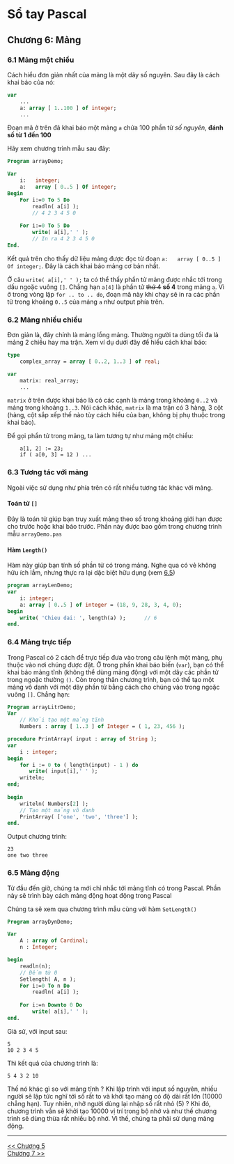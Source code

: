 # Sổ tay Pascal

## Chương 6: Mảng

### 6.1 Mảng một chiều
Cách hiểu đơn giản nhất của mảng là một dãy số nguyên. Sau đây là cách khai báo của nó:
```pascal
var
    ...
    a: array [ 1..100 ] of integer;
    ...
```
Đoạn mã ở trên đã khai báo một mảng `a` chứa 100 phần tử _số nguyên_, **đánh số từ 1 đến 100**

Hãy xem chương trình mẫu sau đây:
```pascal
Program arrayDemo;

Var 
    i:   integer;
    a:   array [ 0..5 ] Of integer;
Begin
    For i:=0 To 5 Do
        readln( a[i] );
        // 4 2 3 4 5 0
        
    For i:=0 To 5 Do
        write( a[i],' ' );
        // In ra 4 2 3 4 5 0
End.
```
Kết quả trên cho thấy dữ liệu mảng được đọc từ đoạn `a:   array [ 0..5 ] Of integer;`. Đây là cách khai báo mảng cơ bản nhất.

Ở câu `write( a[i],' ' );` ta có thể thấy phần tử mảng được nhắc tới trong dấu ngoặc vuông `[]`. Chẳng hạn `a[4]` là phần tử ~~thứ 4~~ **số 4** trong mảng `a`.
Vì ở trong vòng lặp `for .. to .. do`, đoạn mã này khi chạy sẽ in ra các phần tử trong khoảng `0..5` của mảng `a` như output phía trên.

### 6.2 Mảng nhiều chiều
Đơn giản là, đây chính là mảng lồng mảng. Thường người ta dùng tối đa là mảng 2 chiều hay ma trận. Xem ví dụ dưới đây để hiểu cách khai báo:
```pascal
type
    complex_array = array [ 0..2, 1..3 ] of real;

var
    matrix: real_array;
    ...
```
`matrix` ở trên được khai báo là có các cạnh là mảng trong khoảng `0..2` và mảng trong khoảng `1..3`. Nói cách khác, `matrix` là ma trận có 3 hàng, 3 cột (hàng, cột sắp xếp thế nào tùy cách hiểu của bạn, không bị phụ thuộc trong khai báo).

Để gọi phần tử trong mảng, ta làm tương tự như mảng một chiều:
```
    a[1, 2] := 23;
    if ( a[0, 3] = 12 ) ...
```

### 6.3 Tương tác với mảng
Ngoài việc sử dụng như phía trên có rất nhiều tương tác khác với mảng.

#### Toán tử `[]`
Đây là toán tử giúp bạn truy xuất mảng theo số trong khoảng giới hạn được cho trước hoặc khai báo trước. Phần này được bao gồm trong chương trình mẫu `arrayDemo.pas`

#### Hàm `Length()`
Hàm này giúp bạn tính số phần tử có trong mảng. Nghe qua có vẻ không hữu ích lắm, nhưng thực ra lại dặc biệt hữu dụng (xem [6.5]())
```pascal
program arrayLenDemo;
var
    i: integer;
    a: array [ 0..5 ] of integer = (18, 9, 28, 3, 4, 0);
begin
    write( 'Chieu dai: ', length(a) );      // 6
end.
```

### 6.4 Mảng trực tiếp
Trong Pascal có 2 cách để trực tiếp đưa vào trong câu lệnh một mảng, phụ thuộc vào nơi chúng được đặt. Ở trong phần khai báo biến (`var`), bạn có thể khai báo mảng tĩnh (không thể dùng mảng động) với một dãy các phần từ trong ngoặc thường `()`. Còn trong thân chương trình, bạn có thể tạo một mảng vô danh với một dãy phần tử bằng cách cho chúng vào trong ngoặc vuông `[]`. Chẳng hạn:
```pascal
Program arrayLitrDemo;
Var
    // Khởi tạo một mảng tĩnh
    Numbers : array [ 1..3 ] of Integer = ( 1, 23, 456 );

procedure PrintArray( input : array of String );
var 
    i : integer;
begin
    for i := 0 to ( length(input) - 1 ) do
       write( input[i],' ' );
    writeln;
end;
 
begin
    writeln( Numbers[2] );
    // Tạo một mảng vô danh
    PrintArray( ['one', 'two', 'three'] );
end.
```
Output chương trình:
```
23
one two three 
```

### 6.5 Mảng động
Từ đầu đến giờ, chúng ta mới chỉ nhắc tới mảng tĩnh có trong Pascal. Phần này sẽ trình bày cách mảng động hoạt động trong Pascal

Chúng ta sẽ xem qua chương trình mẫu cùng với hàm `SetLength()`
```pascal
Program arrayDynDemo;

Var 
    A : array of Cardinal;
    n : Integer;

begin
    readln(n);
    // Đếm từ 0
    Setlength( A, n );
    For i:=0 To n Do
        readln( a[i] );
        
    For i:=n Downto 0 Do
        write( a[i],' ' );
end.
```

Giả sử, với input sau:
```
5
10 2 3 4 5
```

Thì kết quả của chương trình là:
```
5 4 3 2 10
```

Thế nó khác gì so với mảng tĩnh ? Khi lập trình với input số nguyên, nhiều người sẽ lập tức nghĩ tới số rất to và khởi tạo mảng có độ dài rất lớn (10000 chẳng hạn). Tuy nhiên, nhỡ người dùng lại nhập số rất nhỏ (5) ? Khi đó, chương trình vẫn sẽ khởi tạo 10000 vị trí trong bộ nhớ và như thế chương trình sẽ dùng thừa rất nhiều bộ nhớ. Vì thế, chúng ta phải sử dụng mảng động.
- - -
[<< Chương 5](chapter05.md)  
[Chương 7 >>](chapter07.md)
